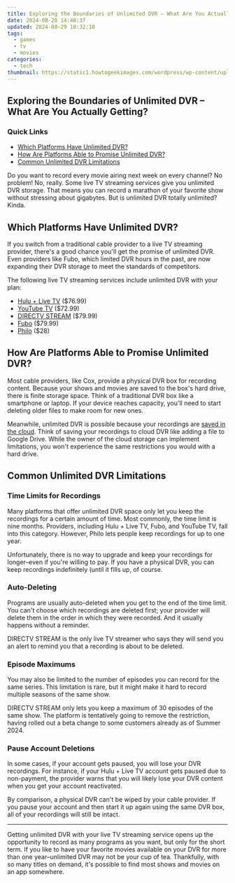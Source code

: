 ```yaml
---
title: Exploring the Boundaries of Unlimited DVR – What Are You Actually Getting?
date: 2024-08-28 14:48:37
updated: 2024-08-29 10:32:10
tags:
  - games
  - tv
  - movies
categories:
  - tech
thumbnail: https://static1.howtogeekimages.com/wordpress/wp-content/uploads/2024/07/a-tv-with-some-streaming-services-on-the-screen.jpg
---
```


## Exploring the Boundaries of Unlimited DVR – What Are You Actually Getting?

### Quick Links

* [Which Platforms Have Unlimited DVR?](https://instagram-videos.techidaily.com/new-preserve-instagram-pics-and-videos-for-long-term-storage-for-2024/)
* [How Are Platforms Able to Promise Unlimited DVR?](https://driver-install.techidaily.com/troubleshoot-deskjet-printer-in-windows-os/)
* [Common Unlimited DVR Limitations](https://techidaily.com/undeleted-lost-videos-from-oppo-reno-11-5g-by-fonelab-android-recover-video/)

 Do you want to record every movie airing next week on every channel? No problem! No, really. Some live TV streaming services give you unlimited DVR storage. That means you can record a marathon of your favorite show without stressing about gigabytes. But is unlimited DVR totally unlimited? Kinda.

##  Which Platforms Have Unlimited DVR?

 If you switch from a traditional cable provider to a live TV streaming provider, there's a good chance you'll get the promise of unlimited DVR. Even providers like Fubo, which limited DVR hours in the past, are now expanding their DVR storage to meet the standards of competitors.

 The following live TV streaming services include unlimited DVR with your plan:

* [Hulu + Live TV](https://disneyplus.bn5x.net/c/156932/564546/9358?subId1=UUhtgUeUpU2004113&subId2=ehtg&u=https%3A%2F%2Fwww.hulu.com%2Fwelcome&ourl=http%3A%2F%2Fhulu.com) ($76.99)
* [YouTube TV](http://youtubetv.com) ($72.99)
* [DIRECTV STREAM](https://streamtv.directv.com/?cjdata=MXxOfDB8WXww&utm%5Fcampaign=STREAM&utm%5Fmedium=Affiliate&utm%5Fsource=2786910&utm%5Faudience=Prospect&utm%5Fcreative=Valnet+Inc.&cjevent=acb6bb52450511ef809700160a82b82a&utm%5Fcontent=Sign+up+for+DIRECTV+STREAM%E2%84%A0+and+start+streaming+instantly.+Start+with+a+free+trial.+Restr%27s+apply) ($79.99)
* [Fubo](https://www.fubo.tv/stream/tv/?irad=1812166&irmp=156932&subId1=htgunlimiteddvrpost) ($79.99)
* [Philo](https://www.anrdoezrs.net/links/3607085/type/dlg/sid/UUhtgUeUpU2004113/https://www.philo.com/) ($28)

##  How Are Platforms Able to Promise Unlimited DVR?

 Most cable providers, like Cox, provide a physical DVR box for recording content. Because your shows and movies are saved to the box's hard drive, there is finite storage space. Think of a traditional DVR box like a smartphone or laptop. If your device reaches capacity, you'll need to start deleting older files to make room for new ones.

 Meanwhile, unlimited DVR is possible because your recordings are [saved in the cloud](https://desktop-recording.techidaily.com/instant-record-and-commentary-assistive-software/). Think of saving your recordings to cloud DVR like adding a file to Google Drive. While the owner of the cloud storage can implement limitations, you won't experience the same restrictions you would with a hard drive.

##  Common Unlimited DVR Limitations

###  Time Limits for Recordings

 Many platforms that offer unlimited DVR space only let you keep the recordings for a certain amount of time. Most commonly, the time limit is nine months. Providers, including Hulu + Live TV, Fubo, and YouTube TV, fall into this category. However, Philo lets people keep recordings for up to one year.

 Unfortunately, there is no way to upgrade and keep your recordings for longer–even if you're willing to pay. If you have a physical DVR, you can keep recordings indefinitely (until it fills up, of course.

###  Auto-Deleting

 Programs are usually auto-deleted when you get to the end of the time limit. You can't choose which recordings are deleted first; your provider will delete them in the order in which they were recorded. And it usually happens without a reminder.

 DIRECTV STREAM is the only live TV streamer who says they will send you an alert to remind you that a recording is about to be deleted.

###  Episode Maximums

 You may also be limited to the number of episodes you can record for the same series. This limitation is rare, but it might make it hard to record multiple seasons of the same show.

 DIRECTV STREAM only lets you keep a maximum of 30 episodes of the same show. The platform is tentatively going to remove the restriction, having rolled out a beta change to some customers already as of Summer 2024.

###  Pause Account Deletions

 In some cases, if your account gets paused, you will lose your DVR recordings. For instance, if your Hulu + Live TV account gets paused due to non-payment, the provider warns that you will likely lose your DVR content when you get your account reactivated.

 By comparison, a physical DVR can't be wiped by your cable provider. If you pause your account and then start it up again using the same DVR box, all of your recordings will still be intact.

---

 Getting unlimited DVR with your live TV streaming service opens up the opportunity to record as many programs as you want, but only for the short term. If you like to have your favorite movies available on your DVR for more than one year–unlimited DVR may not be your cup of tea. Thankfully, with so many titles on demand, it's possible to find most shows and movies on an app somewhere.

<ins class="adsbygoogle"
     style="display:block"
     data-ad-format="autorelaxed"
     data-ad-client="ca-pub-7571918770474297"
     data-ad-slot="1223367746"></ins>



<ins class="adsbygoogle"
     style="display:block"
     data-ad-client="ca-pub-7571918770474297"
     data-ad-slot="8358498916"
     data-ad-format="auto"
     data-full-width-responsive="true"></ins>
